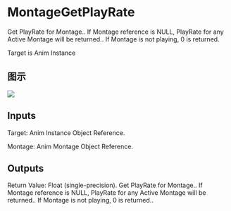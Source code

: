 # MontageGetPlayRate

Get PlayRate for Montage.. If Montage reference is NULL, PlayRate for any Active Montage will be returned.. If Montage is not playing, 0 is returned.

Target is Anim Instance

## 图示

![]($-20221218-20070345.png)

## Inputs

Target: Anim Instance Object Reference.

Montage: Anim Montage Object Reference.  

## Outputs

Return Value: Float (single-precision). Get PlayRate for Montage.. If Montage reference is NULL, PlayRate for any Active Montage will be returned.. If Montage is not playing, 0 is returned..

